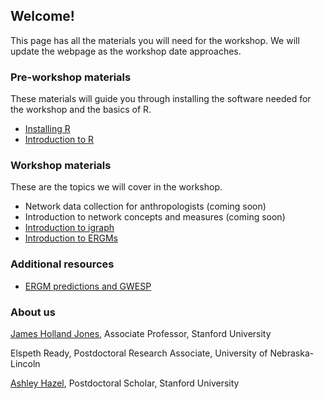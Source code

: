 ## Welcome!

This page has all the materials you will need for the workshop. We will update the webpage as the workshop date approaches.

### Pre-workshop materials

These materials will guide you through installing the software needed for the workshop and the basics of R.

- [Installing R](R_setup.html)
- [Introduction to R](intro-R.html)

### Workshop materials

These are the topics we will cover in the workshop.

- Network data collection for anthropologists (coming soon)
- Introduction to network concepts and measures (coming soon)
- [Introduction to igraph](intro-igraph.html)
- [Introduction to ERGMs](intro-ergm.html)

### Additional resources

- [ERGM predictions and GWESP](ergm-predictions.html)


### About us

[James Holland Jones](https://people.stanford.edu/jhj1/), Associate Professor, Stanford University

Elspeth Ready, Postdoctoral Research Associate, University of Nebraska-Lincoln

[Ashley Hazel](https://anthropology.stanford.edu/people/ashley-hazel), Postdoctoral Scholar, Stanford University
